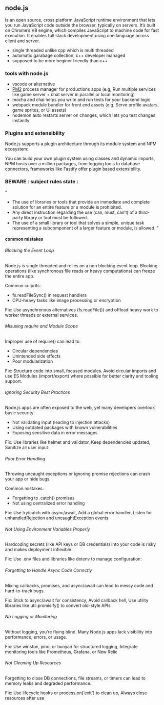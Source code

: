 ## node.js
Is an open source, cross platform JavaScript runtime environment that lets you run JavaScript code outside the browser,
typically on servers. It’s built on Chrome’s V8 engine, which compiles JavaScript to machine code for fast execution.
It enables full stack development using one language across client and server.

- single threaded unlike cpp which is multi threaded
- automatic garabage collection, c++ developer managed
- supposed to be more beginer friendly than c++


### tools with node.js
- vscode or alternative
- [PM2](https://pm2.io/docs/runtime/guide/process-management/) process manager for productions apps (e.g, Run multiple services like game server + chat server in parallel or local monitoring)
- mocha and chai helps you write and run tests for your backend logic
- webpack module bundler for front end assets (e.g, Serve profile avatars, game sprites, or UI assets)
- nodemon auto restarts server on changes, which lets you test changes instantly

### Plugins and extensibility
Node.js supports a plugin architecture through its module system and NPM ecosystem:

You can build your own plugin system using classes and dynamic imports,
NPM hosts over a million packages, from logging tools to database connectors,
frameworks like Fastify offer plugin based extensibility.

### BEWARE : subject rules state :
"
- The use of libraries or tools that provide an immediate
and complete solution for an entire feature or a module is
prohibited.
- Any direct instruction regarding the use (can, must, can’t) of
a third-party library or tool must be followed.
- The use of a small library or tool that solves a simple, unique
task representing a subcomponent of a larger feature or module,
is allowed.
"

#### common mistakes 

###### Blocking the Event Loop
Node.js is single threaded and relies on a non blocking event loop.
Blocking operations (like synchronous file reads or heavy computations) can freeze the entire app.

Common culprits:

- fs.readFileSync() in request handlers
- CPU-heavy tasks like image processing or encryption

Fix: Use asynchronous alternatives (fs.readFile()) and offload heavy work to worker threads or external services.

###### Misusing require and Module Scope
Improper use of require() can lead to:

- Circular dependencies
- Unintended side effects
- Poor modularization

Fix: Structure code into small, focused modules. Avoid circular imports and use ES Modules (import/export) where possible for better clarity and tooling support.

###### Ignoring Security Best Practices
Node.js apps are often exposed to the web, yet many developers overlook basic security:
- Not validating input (leading to injection attacks)
- Using outdated packages with known vulnerabilities
- Exposing sensitive data in error messages

Fix: Use libraries like helmet and validator,
Keep dependencies updated,
Sanitize all user input

###### Poor Error Handling
Throwing uncaught exceptions or ignoring promise rejections can crash your app or hide bugs.

Common mistakes:

- Forgetting to .catch() promises
- Not using centralized error handling

Fix: Use try/catch with async/await,
Add a global error handler,
Listen for unhandledRejection and uncaughtException events

###### Not Using Environment Variables Properly
Hardcoding secrets (like API keys or DB credentials) into your code is risky and makes deployment inflexible.

Fix: Use .env files and libraries like dotenv to manage configuration:

###### Forgetting to Handle Async Code Correctly
Mixing callbacks, promises, and async/await can lead to messy code and hard-to-track bugs.

Fix: Stick to async/await for consistency,
Avoid callback hell,
Use utility libraries like util.promisify() to convert old-style APIs

###### No Logging or Monitoring
Without logging, you’re flying blind. Many Node.js apps lack visibility into performance, errors, or usage.

Fix: Use winston, pino, or bunyan for structured logging,
Integrate monitoring tools like Prometheus, Grafana, or New Relic

###### Not Cleaning Up Resources
Forgetting to close DB connections, file streams, or timers can lead to memory leaks and degraded performance.

Fix: Use lifecycle hooks or process.on('exit') to clean up,
Always close resources after use
